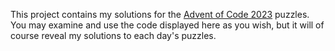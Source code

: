 This project contains my solutions for the [Advent of Code 2023](https://adventofcode.com/) puzzles. You may examine and use the code displayed here as you wish, but it will of course reveal my solutions to each day's puzzles.